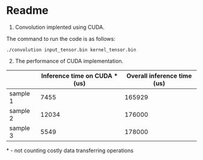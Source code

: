 # Readme

1. Convolution implented using CUDA. 

The command to run the code is as follows:

```
./convolution input_tensor.bin kernel_tensor.bin
```

2. The performance of CUDA implementation.

|          | Inference time on CUDA \* (us) | Overall inference time (us) |
|----------|-------------------------------|-----------------------------|
| sample 1 | 7455                          | 165929                      |
| sample 2 | 12034                         | 176000                      |
| sample 3 | 5549                          | 178000                      |

\* - not counting costly data transferring operations
